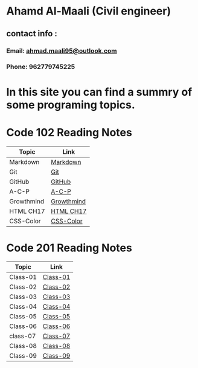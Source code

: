 # Ahamd Al-Maali (Civil engineer)
## contact info :
### Email: ahmad.maali95@outlook.com
### Phone: 962779745225

# In this site you can find a summry of some programing topics.

# Code 102 Reading Notes

Topic     | Link
------    | ------
Markdown  | [Markdown](https://ahamdmaali.github.io/Reading-notes/Markdown)
Git       |  [Git](https://ahamdmaali.github.io/Reading-notes/git) 
GitHub    | [GitHub](https://ahamdmaali.github.io/Reading-notes/github)
A-C-P     | [A-C-P](https://ahamdmaali.github.io/Reading-notes/A-C-P)
Growthmind|[Growthmind](https://ahamdmaali.github.io/Reading-notes/Growthmind)
HTML CH17 |[HTML CH17](https://ahamdmaali.github.io/Reading-notes/html-css-ch17)
CSS-Color |[CSS-Color](https://ahamdmaali.github.io/Reading-notes/CSS-Color)

  
# Code 201 Reading Notes

Topic     | Link
------    | ------
Class-01  | [Class-01](https://ahamdmaali.github.io/Reading-notes/class-01)
Class-02  | [Class-02](https://ahamdmaali.github.io/Reading-notes/class-02)
Class-03  | [Class-03](https://ahamdmaali.github.io/Reading-notes/class-03)   
Class-04  | [Class-04](https://ahamdmaali.github.io/Reading-notes/class-04)
Class-05  | [Class-05](https://ahamdmaali.github.io/Reading-notes/class-05)
Class-06  | [Class-06](https://ahamdmaali.github.io/Reading-notes/class-06)                                  
class-07  |[Class-07](https://ahamdmaali.github.io/Reading-notes/class-07)
Class-08  |[Class-08](https://ahamdmaali.github.io/Reading-notes/class-08)
Class-09  |[Class-09](https://ahamdmaali.github.io/Reading-notes/class-09)